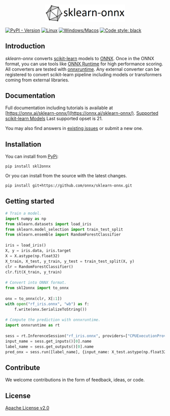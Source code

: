 <!--- SPDX-License-Identifier: Apache-2.0 -->

<p align="center"><img width="50%" src="docs/logo_main.png" /></p>

[![PyPI - Version](https://img.shields.io/pypi/v/skl2onnx.svg)](https://pypi.org/project/skl2onnx)
[![Linux](https://github.com/onnx/sklearn-onnx/actions/workflows/linux-ci.yml/badge.svg)](https://github.com/onnx/sklearn-onnx/actions/workflows/linux-ci.yml)
[![Windows/Macos](https://github.com/onnx/sklearn-onnx/actions/workflows/windows-macos-ci.yml/badge.svg)](https://github.com/onnx/sklearn-onnx/actions/workflows/windows-macos-ci.yml)
[![Code style: black](https://img.shields.io/badge/code%20style-black-000000.svg)](https://github.com/psf/black)

## Introduction
*sklearn-onnx* converts [scikit-learn](https://scikit-learn.org/stable/) models to [ONNX](https://github.com/onnx/onnx).
Once in the ONNX format, you can use tools like [ONNX Runtime](https://github.com/Microsoft/onnxruntime) for high performance scoring.
All converters are tested with [onnxruntime](https://onnxruntime.ai/).
Any external converter can be registered to convert scikit-learn pipeline
including models or transformers coming from external libraries.

## Documentation
Full documentation including tutorials is available at [https://onnx.ai/sklearn-onnx/](https://onnx.ai/sklearn-onnx/).
[Supported scikit-learn Models](https://onnx.ai/sklearn-onnx/supported.html)
Last supported opset is 21.

You may also find answers in [existing issues](https://github.com/onnx/sklearn-onnx/issues?utf8=%E2%9C%93&q=is%3Aissue)
or submit a new one.

## Installation
You can install from [PyPi](https://pypi.org/project/skl2onnx/):
```
pip install skl2onnx
```
Or you can install from the source with the latest changes.
```
pip install git+https://github.com/onnx/sklearn-onnx.git
```

## Getting started

```python
# Train a model.
import numpy as np
from sklearn.datasets import load_iris
from sklearn.model_selection import train_test_split
from sklearn.ensemble import RandomForestClassifier

iris = load_iris()
X, y = iris.data, iris.target
X = X.astype(np.float32)
X_train, X_test, y_train, y_test = train_test_split(X, y)
clr = RandomForestClassifier()
clr.fit(X_train, y_train)

# Convert into ONNX format.
from skl2onnx import to_onnx

onx = to_onnx(clr, X[:1])
with open("rf_iris.onnx", "wb") as f:
    f.write(onx.SerializeToString())

# Compute the prediction with onnxruntime.
import onnxruntime as rt

sess = rt.InferenceSession("rf_iris.onnx", providers=["CPUExecutionProvider"])
input_name = sess.get_inputs()[0].name
label_name = sess.get_outputs()[0].name
pred_onx = sess.run([label_name], {input_name: X_test.astype(np.float32)})[0]
```

## Contribute
We welcome contributions in the form of feedback, ideas, or code.

## License
[Apache License v2.0](LICENSE)
